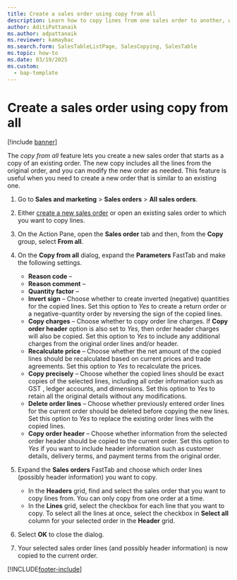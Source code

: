 ```yaml
---
title: Create a sales order using copy from all
description: Learn how to copy lines from one sales order to another, which can save time when creating new orders that are similar to existing orders.
author: AditiPattanaik
ms.author: adpattanaik
ms.reviewer: kamaybac
ms.search.form: SalesTableListPage, SalesCopying, SalesTable
ms.topic: how-to
ms.date: 03/19/2025
ms.custom: 
  - bap-template
---
```


# Create a sales order using copy from all

[!include [banner](../../includes/banner.md)]

The *copy from all* feature lets you create a new sales order that starts as a copy of an existing order. The new copy includes all the lines from the original order, and you can modify the new order as needed. This feature is useful when you need to create a new order that is similar to an existing one.

<!-- KFM: I don't think we can create a new order based on a copy, just copy lines from an existing order into a selected order. Is that right? If so, we should change the title and intro to reflect this. -->

1. Go to **Sales and marketing** \> **Sales orders** \> **All sales orders**.
1. Either [create a new sales order](create-sales-orders.md) or open an existing sales order to which you want to copy lines. <!-- KFM: This seems to be necessary. Right? -->
1. On the Action Pane, open the **Sales order** tab and then, from the **Copy** group, select **From all**.
1. On the **Copy from all** dialog, expand the **Parameters** FastTab and make the following settings.
    - **Reason code** – <!-- KFM: description needed -->
    - **Reason comment** – <!-- KFM: description needed -->
    - **Quantity factor** – <!-- KFM: description needed -->
    - **Invert sign** – Choose whether to create inverted (negative) quantities for the copied lines. Set this option to *Yes* to create a return order or a negative-quantity order by reversing the sign of the copied lines.
    - **Copy charges** – Choose whether to copy order line charges. If **Copy order header** option is also set to *Yes*, then order header charges will also be copied. Set this option to *Yes* to include any additional charges from the original order lines and/or header.
    - **Recalculate price** – Choose whether the net amount of the copied lines should be recalculated based on current prices and trade agreements. Set this option to *Yes* to recalculate the prices.
    - **Copy precisely** – Choose whether the copied lines should be exact copies of the selected lines, including all order information such as GST <!-- KFM: spell out "GST" -->, ledger accounts, and dimensions. Set this option to *Yes* to retain all the original details without any modifications.
    - **Delete order lines** – Choose whether previously entered order lines for the current order should be deleted before copying the new lines. Set this option to *Yes* to replace the existing order lines with the copied lines.
    - **Copy order header** – Choose whether information from the selected order header should be copied to the current order. Set this option to *Yes* if you want to include header information such as customer details, delivery terms, and payment terms from the original order. <!-- KFM: This doesn't seem to work. More detail needed? Overwrites existing header information or not? -->

1. Expand the **Sales orders** FastTab and choose which order lines (possibly header information) you want to copy.
    - In the **Headers** grid, find and select the sales order that you want to copy lines from. You can only copy from one order at a time.
    - In the **Lines** grid, select the checkbox for each line that you want to copy. To select all the lines at once, select the checkbox in **Select all** column for your selected order in the **Header** grid.

    <!-- KFM: there are many more FastTabs here (Quotations, Confirmation, Packing slips, etc.). What can use them for? We should mention them and provide a summary of what each could be used for (or tell the user not to use them) -->

1. Select **OK** to close the dialog.
1. Your selected sales order lines (and possibly header information) is now copied to the current order.

[!INCLUDE[footer-include](../../../includes/footer-banner.md)]
